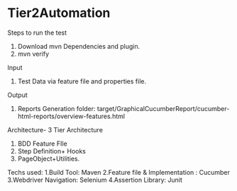 # Tier2Automation


Steps to run the test
1. Download mvn Dependencies and plugin.
2. mvn verify

Input 
1. Test Data via feature file and properties file.

Output
1. Reports Generation folder: target/GraphicalCucumberReport/cucumber-html-reports/overview-features.html

Architecture- 3 Tier Architecture

1. BDD Feature FIle
2. Step Definition+ Hooks
3. PageObject+Utilities.

Techs used:
1.Build Tool: Maven
2.Feature file & Implementation : Cucumber
3.Webdriver Navigation: Selenium
4.Assertion Library: Junit